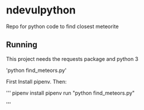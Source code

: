 # ndevulpython
Repo for python code to find closest meteorite

## Running

This project needs the requests package and python 3

'python find_meteors.py'

First Install pipenv. Then:

'''
pipenv install
pipenv run "python find_meteors.py"

'''
